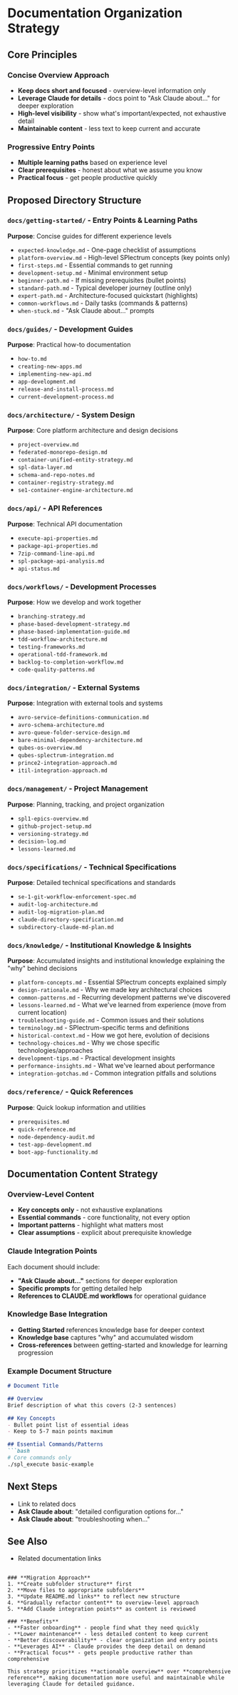 # Documentation Organization Strategy

## Core Principles

### **Concise Overview Approach**
- **Keep docs short and focused** - overview-level information only
- **Leverage Claude for details** - docs point to "Ask Claude about..." for deeper exploration
- **High-level visibility** - show what's important/expected, not exhaustive detail
- **Maintainable content** - less text to keep current and accurate

### **Progressive Entry Points**
- **Multiple learning paths** based on experience level
- **Clear prerequisites** - honest about what we assume you know
- **Practical focus** - get people productive quickly

## Proposed Directory Structure

### **`docs/getting-started/`** - Entry Points & Learning Paths
**Purpose**: Concise guides for different experience levels
- `expected-knowledge.md` - One-page checklist of assumptions
- `platform-overview.md` - High-level SPlectrum concepts (key points only)
- `first-steps.md` - Essential commands to get running
- `development-setup.md` - Minimal environment setup
- `beginner-path.md` - If missing prerequisites (bullet points)
- `standard-path.md` - Typical developer journey (outline only)
- `expert-path.md` - Architecture-focused quickstart (highlights)
- `common-workflows.md` - Daily tasks (commands & patterns)
- `when-stuck.md` - "Ask Claude about..." prompts

### **`docs/guides/`** - Development Guides
**Purpose**: Practical how-to documentation
- `how-to.md`
- `creating-new-apps.md`
- `implementing-new-api.md`
- `app-development.md`
- `release-and-install-process.md`
- `current-development-process.md`

### **`docs/architecture/`** - System Design
**Purpose**: Core platform architecture and design decisions
- `project-overview.md`
- `federated-monorepo-design.md`
- `container-unified-entity-strategy.md`
- `spl-data-layer.md`
- `schema-and-repo-notes.md`
- `container-registry-strategy.md`
- `se1-container-engine-architecture.md`

### **`docs/api/`** - API References
**Purpose**: Technical API documentation
- `execute-api-properties.md`
- `package-api-properties.md`
- `7zip-command-line-api.md`
- `spl-package-api-analysis.md`
- `api-status.md`

### **`docs/workflows/`** - Development Processes
**Purpose**: How we develop and work together
- `branching-strategy.md`
- `phase-based-development-strategy.md`
- `phase-based-implementation-guide.md`
- `tdd-workflow-architecture.md`
- `testing-frameworks.md`
- `operational-tdd-framework.md`
- `backlog-to-completion-workflow.md`
- `code-quality-patterns.md`

### **`docs/integration/`** - External Systems
**Purpose**: Integration with external tools and systems
- `avro-service-definitions-communication.md`
- `avro-schema-architecture.md`
- `avro-queue-folder-service-design.md`
- `bare-minimal-dependency-architecture.md`
- `qubes-os-overview.md`
- `qubes-splectrum-integration.md`
- `prince2-integration-approach.md`
- `itil-integration-approach.md`

### **`docs/management/`** - Project Management
**Purpose**: Planning, tracking, and project organization
- `spl1-epics-overview.md`
- `github-project-setup.md`
- `versioning-strategy.md`
- `decision-log.md`
- `lessons-learned.md`

### **`docs/specifications/`** - Technical Specifications
**Purpose**: Detailed technical specifications and standards
- `se-1-git-workflow-enforcement-spec.md`
- `audit-log-architecture.md`
- `audit-log-migration-plan.md`
- `claude-directory-specification.md`
- `subdirectory-claude-md-plan.md`

### **`docs/knowledge/`** - Institutional Knowledge & Insights
**Purpose**: Accumulated insights and institutional knowledge explaining the "why" behind decisions
- `platform-concepts.md` - Essential SPlectrum concepts explained simply
- `design-rationale.md` - Why we made key architectural choices
- `common-patterns.md` - Recurring development patterns we've discovered
- `lessons-learned.md` - What we've learned from experience (move from current location)
- `troubleshooting-guide.md` - Common issues and their solutions
- `terminology.md` - SPlectrum-specific terms and definitions
- `historical-context.md` - How we got here, evolution of decisions
- `technology-choices.md` - Why we chose specific technologies/approaches
- `development-tips.md` - Practical development insights
- `performance-insights.md` - What we've learned about performance
- `integration-gotchas.md` - Common integration pitfalls and solutions

### **`docs/reference/`** - Quick References
**Purpose**: Quick lookup information and utilities
- `prerequisites.md`
- `quick-reference.md`
- `node-dependency-audit.md`
- `test-app-development.md`
- `boot-app-functionality.md`

## Documentation Content Strategy

### **Overview-Level Content**
- **Key concepts only** - not exhaustive explanations
- **Essential commands** - core functionality, not every option
- **Important patterns** - highlight what matters most
- **Clear assumptions** - explicit about prerequisite knowledge

### **Claude Integration Points**
Each document should include:
- **"Ask Claude about..."** sections for deeper exploration
- **Specific prompts** for getting detailed help
- **References to CLAUDE.md workflows** for operational guidance

### **Knowledge Base Integration**
- **Getting Started** references knowledge base for deeper context
- **Knowledge base** captures "why" and accumulated wisdom
- **Cross-references** between getting-started and knowledge for learning progression

### **Example Document Structure**
```markdown
# Document Title

## Overview
Brief description of what this covers (2-3 sentences)

## Key Concepts
- Bullet point list of essential ideas
- Keep to 5-7 main points maximum

## Essential Commands/Patterns
```bash
# Core commands only
./spl_execute basic-example
```

## Next Steps
- Link to related docs
- **Ask Claude about**: "detailed configuration options for..."
- **Ask Claude about**: "troubleshooting when..."

## See Also
- Related documentation links
```

### **Migration Approach**
1. **Create subfolder structure** first
2. **Move files to appropriate subfolders** 
3. **Update README.md links** to reflect new structure
4. **Gradually refactor content** to overview-level approach
5. **Add Claude integration points** as content is reviewed

### **Benefits**
- **Faster onboarding** - people find what they need quickly
- **Lower maintenance** - less detailed content to keep current
- **Better discoverability** - clear organization and entry points  
- **Leverages AI** - Claude provides the deep detail on demand
- **Practical focus** - gets people productive rather than comprehensive

This strategy prioritizes **actionable overview** over **comprehensive reference**, making documentation more useful and maintainable while leveraging Claude for detailed guidance.
